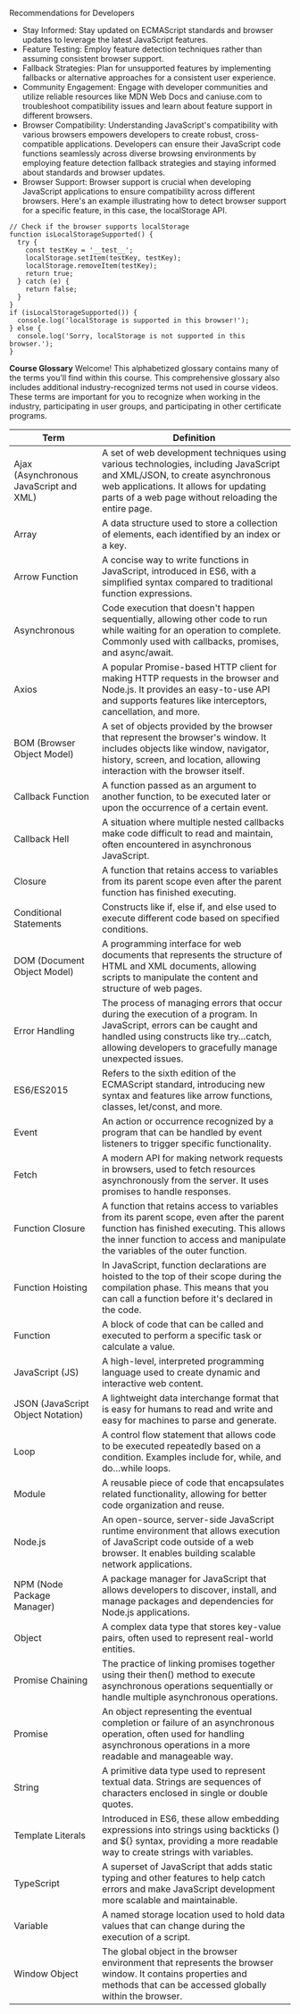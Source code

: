 Recommendations for Developers

- Stay Informed: Stay updated on ECMAScript standards and browser updates to leverage the latest JavaScript features.
- Feature Testing: Employ feature detection techniques rather than assuming consistent browser support.
- Fallback Strategies: Plan for unsupported features by implementing fallbacks or alternative approaches for a consistent user experience.
- Community Engagement: Engage with developer communities and utilize reliable resources like MDN Web Docs and caniuse.com to troubleshoot compatibility issues and learn about feature support in different browsers.
- Browser Compatibility: Understanding JavaScript's compatibility with various browsers empowers developers to create robust, cross-compatible applications. Developers can ensure their JavaScript code functions seamlessly across diverse browsing environments by employing feature detection fallback strategies and staying informed about standards and browser updates.
- Browser Support: Browser support is crucial when developing JavaScript applications to ensure compatibility across different browsers. Here's an example illustrating how to detect browser support for a specific feature, in this case, the localStorage API.

```
// Check if the browser supports localStorage
function isLocalStorageSupported() {
  try {
    const testKey = '__test__';
    localStorage.setItem(testKey, testKey);
    localStorage.removeItem(testKey);
    return true;
  } catch (e) {
    return false;
  }
}
if (isLocalStorageSupported()) {
  console.log('localStorage is supported in this browser!');
} else {
  console.log('Sorry, localStorage is not supported in this browser.');
}
```

**Course Glossary**
Welcome! This alphabetized glossary contains many of the terms you'll find within this course. This comprehensive glossary also includes additional industry-recognized terms not used in course videos. These terms are important for you to recognize when working in the industry, participating in user groups, and participating in other certificate programs.

| Term	| Definition |
| ----- | ---------- |
| Ajax (Asynchronous JavaScript and XML) | A set of web development techniques using various technologies, including JavaScript and XML/JSON, to create asynchronous web applications. It allows for updating parts of a web page without reloading the entire page. |
| Array	| A data structure used to store a collection of elements, each identified by an index or a key. |
| Arrow Function | A concise way to write functions in JavaScript, introduced in ES6, with a simplified syntax compared to traditional function expressions. |
| Asynchronous | Code execution that doesn't happen sequentially, allowing other code to run while waiting for an operation to complete. Commonly used with callbacks, promises, and async/await. |
| Axios | A popular Promise-based HTTP client for making HTTP requests in the browser and Node.js. It provides an easy-to-use API and supports features like interceptors, cancellation, and more. |
| BOM (Browser Object Model) | A set of objects provided by the browser that represent the browser's window. It includes objects like window, navigator, history, screen, and location, allowing interaction with the browser itself. |
| Callback Function	| A function passed as an argument to another function, to be executed later or upon the occurrence of a certain event. |
| Callback Hell | A situation where multiple nested callbacks make code difficult to read and maintain, often encountered in asynchronous JavaScript. |
| Closure | A function that retains access to variables from its parent scope even after the parent function has finished executing. |
| Conditional Statements | Constructs like if, else if, and else used to execute different code based on specified conditions. |
| DOM (Document Object Model) | A programming interface for web documents that represents the structure of HTML and XML documents, allowing scripts to manipulate the content and structure of web pages. |
| Error Handling | The process of managing errors that occur during the execution of a program. In JavaScript, errors can be caught and handled using constructs like try…catch, allowing developers to gracefully manage unexpected issues. |
| ES6/ES2015 | Refers to the sixth edition of the ECMAScript standard, introducing new syntax and features like arrow functions, classes, let/const, and more. |
| Event | An action or occurrence recognized by a program that can be handled by event listeners to trigger specific functionality. |
| Fetch | A modern API for making network requests in browsers, used to fetch resources asynchronously from the server. It uses promises to handle responses. |
| Function Closure | A function that retains access to variables from its parent scope, even after the parent function has finished executing. This allows the inner function to access and manipulate the variables of the outer function. |
| Function Hoisting | In JavaScript, function declarations are hoisted to the top of their scope during the compilation phase. This means that you can call a function before it's declared in the code. |
| Function | A block of code that can be called and executed to perform a specific task or calculate a value. |
| JavaScript (JS) | A high-level, interpreted programming language used to create dynamic and interactive web content. |
| JSON (JavaScript Object Notation) | A lightweight data interchange format that is easy for humans to read and write and easy for machines to parse and generate. |
| Loop | A control flow statement that allows code to be executed repeatedly based on a condition. Examples include for, while, and do…while loops. |
| Module | A reusable piece of code that encapsulates related functionality, allowing for better code organization and reuse. |
| Node.js | An open-source, server-side JavaScript runtime environment that allows execution of JavaScript code outside of a web browser. It enables building scalable network applications. |
| NPM (Node Package Manager) | A package manager for JavaScript that allows developers to discover, install, and manage packages and dependencies for Node.js applications. |
| Object | A complex data type that stores key-value pairs, often used to represent real-world entities. |
| Promise Chaining | The practice of linking promises together using their then() method to execute asynchronous operations sequentially or handle multiple asynchronous operations. |
| Promise | An object representing the eventual completion or failure of an asynchronous operation, often used for handling asynchronous operations in a more readable and manageable way. |
String | A primitive data type used to represent textual data. Strings are sequences of characters enclosed in single or double quotes. |
| Template Literals | Introduced in ES6, these allow embedding expressions into strings using backticks () and ${} syntax, providing a more readable way to create strings with variables. |
| TypeScript | A superset of JavaScript that adds static typing and other features to help catch errors and make JavaScript development more scalable and maintainable. |
| Variable | A named storage location used to hold data values that can change during the execution of a script. |
| Window Object | The global object in the browser environment that represents the browser window. It contains properties and methods that can be accessed globally within the browser. |